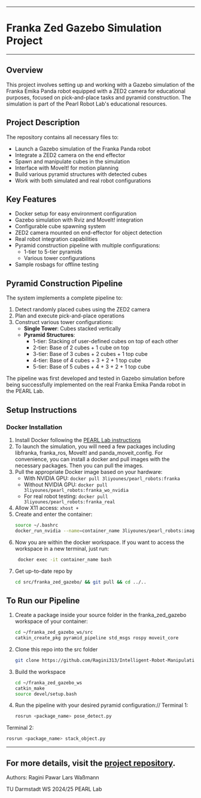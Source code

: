 -----------
# Franka Zed Gazebo Simulation Project
----------


## Overview
This project involves setting up and working with a Gazebo simulation of the Franka Emika Panda robot equipped with a ZED2 camera for educational purposes, focused on pick-and-place tasks and pyramid construction. The simulation is part of the Pearl Robot Lab's educational resources.

## Project Description
The repository contains all necessary files to:
- Launch a Gazebo simulation of the Franka Panda robot
- Integrate a ZED2 camera on the end effector
- Spawn and manipulate cubes in the simulation
- Interface with MoveIt! for motion planning
- Build various pyramid structures with detected cubes
- Work with both simulated and real robot configurations

## Key Features
- Docker setup for easy environment configuration
- Gazebo simulation with Rviz and MoveIt! integration
- Configurable cube spawning system
- ZED2 camera mounted on end-effector for object detection
- Real robot integration capabilities
- Pyramid construction pipeline with multiple configurations:
  - 1-tier to 5-tier pyramids
  - Various tower configurations
- Sample rosbags for offline testing

## Pyramid Construction Pipeline
The system implements a complete pipeline to:
1. Detect randomly placed cubes using the ZED2 camera
2. Plan and execute pick-and-place operations
3. Construct various tower configurations:
   - **Single Tower**: Cubes stacked vertically
   - **Pyramid Structures**:
     - 1-tier: Stacking of user-defined cubes on top of each other
     - 2-tier: Base of 2 cubes + 1 cube on top
     - 3-tier: Base of 3 cubes + 2 cubes + 1 top cube
     - 4-tier: Base of 4 cubes + 3 + 2 + 1 top cube
     - 5-tier: Base of 5 cubes + 4 + 3 + 2 + 1 top cube

The pipeline was first developed and tested in Gazebo simulation before being successfully implemented on the real Franka Emika Panda robot in the PEARL Lab.

## Setup Instructions

### Docker Installation
1. Install Docker following the [PEARL Lab instructions](https://github.com/pearl-robot-lab/Docker_env)
2. To launch the simulation, you will need a few packages including libfranka, franka_ros, MoveIt! and panda_moveit_config. For convenience, you can install a docker and pull images with the necessary packages.
Then you can pull the images.
3. Pull the appropriate Docker image based on your hardware:
   - With NVIDIA GPU: `docker pull 3liyounes/pearl_robots:franka`
   - Without NVIDIA GPU: `docker pull 3liyounes/pearl_robots:franka_wo_nvidia`
   - For real robot testing: `docker pull 3liyounes/pearl_robots:franka_real`
4. Allow X11 access: `xhost +`
5. Create and enter the container:
   ```bash
   source ~/.bashrc
   docker_run_nvidia --name=container_name 3liyounes/pearl_robots:image_name bash
6. Now you are within the docker workspace. If you want to access the workspace in a new terminal, just run:
   ```bash
    docker exec -it container_name bash
7. Get up-to-date repo by
    ```bash
    cd src/franka_zed_gazebo/ && git pull && cd ../..


## To Run our Pipeline
1. Create a package inside your source folder in the franka_zed_gazebo workspace of your container:
   ```bash
   cd ~/franka_zed_gazebo_ws/src
   catkin_create_pkg pyramid_pipeline std_msgs rospy moveit_core
2. Clone this repo into the src folder
   ```bash
   git clone https://github.com/Ragini313/Intelligent-Robot-Manipulation-.git src_LRSY
3. Build the workspace
   ```bash
   cd ~/franka_zed_gazebo_ws
   catkin_make
   source devel/setup.bash
4. Run the pipeline with your desired pyramid configuration://
  Terminal 1:
   ```bash
   rosrun <package_name> pose_detect.py

  Terminal 2:
   ```bash
   rosrun <package_name> stack_object.py
```


-----------------------------------------------------------------------------------------------------------------------------------------------------------------------------
 For more details, visit the [project repository](https://github.com/pearl-robot-lab/franka_zed_gazebo).
-----------------------------------------------------------------------------------------------------------------------------------------------------------------------------



Authors:
Ragini Pawar
Lars Waßmann

TU Darmstadt WS 2024/25
PEARL Lab

